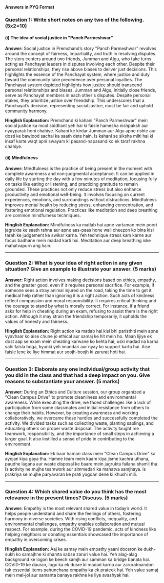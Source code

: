 **Answers in PYQ Format**

### Question 1: Write short notes on any two of the following. (5x2=10)

#### (i) The idea of social justice in "Panch Parmeshwar"
**Answer:**
Social justice in Premchand’s story "Panch Parmeshwar" revolves around the concept of fairness, impartiality, and truth in resolving disputes. The story centers around two friends, Jumman and Algu, who take turns acting as Panchayat leaders in disputes involving each other. Despite their personal relationships, they rise above biases to deliver just decisions. This highlights the essence of the Panchayat system, where justice and duty toward the community take precedence over personal loyalties. The Panchayat system depicted highlights how justice should transcend personal relationships and biases. Jumman and Algu, initially close friends, serve as Panchayat members in each other's disputes. Despite personal stakes, they prioritize justice over friendship. This underscores that a Panchayat’s decision, representing social justice, must be fair and uphold community harmony.

**Hinglish Explanation:**
Premchand ki kahani "Panch Parmeshwar" mein social justice ka mool siddhant yeh hai ki faisle hamesha nishpaksh aur nyayparak honi chahiye. Kahani ke kirdar Jumman aur Algu apne rishte aur dosti ke bawjood sachai ka saath dete hain. Is kahani se siksha milti hai ki insaf karte waqt apni swayam ki pasand-napasand ko ek taraf rakhna chahiye.

#### (ii) Mindfulness
**Answer:**
Mindfulness is the practice of being present in the moment with complete awareness and non-judgmental acceptance. It can be applied in daily life by starting the day with a few minutes of meditation, focusing fully on tasks like eating or listening, and practicing gratitude to remain grounded. These practices not only reduce stress but also enhance productivity and emotional well-being. It involves focusing on current experiences, emotions, and surroundings without distractions. Mindfulness improves mental health by reducing stress, enhancing concentration, and fostering emotional regulation. Practices like meditation and deep breathing are common mindfulness techniques.

**Hinglish Explanation:**
Mindfulness ka matlab hai apne vartaman mein poori jagrukta ke saath rahna aur apne aas-paas hone wali cheezon ko bina kisi tarah ke judgement ke swikar karna. Yeh technique stress kam karne aur focus badhane mein madad karti hai. Meditation aur deep breathing iske mahatvapurn ang hain.

---

### Question 2: What is your idea of right action in any given situation? Give an example to illustrate your answer. (5 marks)

**Answer:**
Right action involves making decisions based on ethics, empathy, and the greater good, even if it requires personal sacrifice. For example, if someone sees a stray animal injured on the road, taking the time to get it medical help rather than ignoring it is a right action. Such acts of kindness reflect compassion and moral responsibility. It requires critical thinking and the courage to stand by what is morally correct. For instance, if a friend asks for help in cheating during an exam, refusing to assist them is the right action. Although it may strain the friendship temporarily, it upholds the values of honesty and fairness.

**Hinglish Explanation:**
Right action ka matlab hai kisi bhi paristhiti mein apne vyavhaar ko aise chune jo ethical aur samaj ke hit mein ho. Maan lijiye ek dost aap se exam mein cheating karwane ko kehta hai; uski madad na karna sahi faisla hoga, kyunki yeh imandari aur nyay ko support karta hai. Aise faisle lene ke liye himmat aur soojh-boojh ki zarurat hoti hai.

---

### Question 3: Elaborate any one individual/group activity that you did in the class and that had a deep impact on you. Give reasons to substantiate your answer. (5 marks)

**Answer:**
During an Ethics and Culture session, our group organized a "Clean Campus Drive" to promote cleanliness and environmental awareness. While executing the drive, we faced challenges like a lack of participation from some classmates and initial resistance from others to change their habits. However, by creating awareness and working collaboratively, we overcame these hurdles and successfully completed the activity. We divided tasks such as collecting waste, planting saplings, and educating others on proper waste disposal. The activity taught me teamwork, responsibility, and the importance of small steps in achieving a larger goal. It also instilled a sense of pride in contributing to the environment.

**Hinglish Explanation:**
Ek baar hamari class mein "Clean Campus Drive" ka ayojan kiya gaya tha. Hamne team mein kaam kiya jisme kachra uthana, paudhe lagana aur waste disposal ke baare mein jagrukta failana shamil tha. Is activity ne mujhe teamwork aur zimmedari ka mahatva samjhaya. Is prakriya se mujhe paryavaran ke prati yogdan dene ki khushi mili.

---

### Question 4: Which shared value do you think has the most relevance in the present times? Discuss. (5 marks)

**Answer:**
Empathy is the most relevant shared value in today’s world. It helps people understand and share the feelings of others, fostering harmony in diverse societies. With rising conflicts, inequality, and environmental challenges, empathy enables collaboration and mutual respect. For example, during the COVID-19 pandemic, acts of kindness like helping neighbors or donating essentials showcased the importance of empathy in overcoming crises.

**Hinglish Explanation:**
Aaj ke samay mein empathy yaani doosron ke dukh-sukh ko samajhne ki shamta sabse zaruri value hai. Yeh alag-alag background ke logon ke beech samjh aur samman ka bridge banata hai. COVID-19 ke dauran, logo ka ek dusre ki madad karna aur zaruratmandon tak essential items pahunchana empathy ka ek prateek hai. Yeh value samaj mein mel-jol aur samanta banaye rakhne ke liye avashyak hai.

